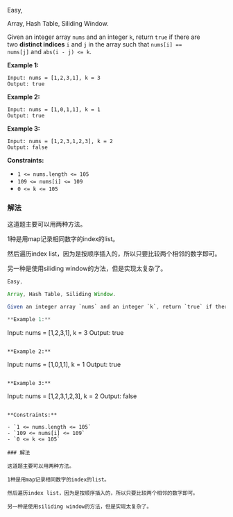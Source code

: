 Easy, 

Array, Hash Table, Siliding Window.

Given an integer array `nums` and an integer `k`, return `true` if there are two **distinct indices** `i` and `j` in the array such that `nums[i] == nums[j]` and `abs(i - j) <= k`.

**Example 1:**

```
Input: nums = [1,2,3,1], k = 3
Output: true

```

**Example 2:**

```
Input: nums = [1,0,1,1], k = 1
Output: true

```

**Example 3:**

```
Input: nums = [1,2,3,1,2,3], k = 2
Output: false

```

**Constraints:**

- `1 <= nums.length <= 105`
- `109 <= nums[i] <= 109`
- `0 <= k <= 105`

### 解法

这道题主要可以用两种方法。

1种是用map记录相同数字的index的list。

然后遍历index list，因为是按顺序插入的，所以只要比较两个相邻的数字即可。

另一种是使用siliding window的方法，但是实现太复杂了。

```java
Easy, 

Array, Hash Table, Siliding Window.

Given an integer array `nums` and an integer `k`, return `true` if there are two **distinct indices** `i` and `j` in the array such that `nums[i] == nums[j]` and `abs(i - j) <= k`.

**Example 1:**

```
Input: nums = [1,2,3,1], k = 3
Output: true

```

**Example 2:**

```
Input: nums = [1,0,1,1], k = 1
Output: true

```

**Example 3:**

```
Input: nums = [1,2,3,1,2,3], k = 2
Output: false

```

**Constraints:**

- `1 <= nums.length <= 105`
- `109 <= nums[i] <= 109`
- `0 <= k <= 105`

### 解法

这道题主要可以用两种方法。

1种是用map记录相同数字的index的list。

然后遍历index list，因为是按顺序插入的，所以只要比较两个相邻的数字即可。

另一种是使用siliding window的方法，但是实现太复杂了。
```